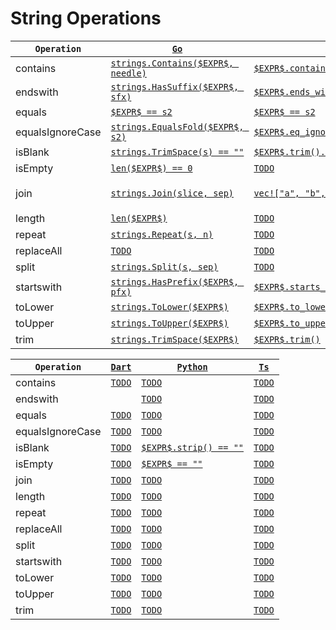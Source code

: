 # String Operations

|`Operation`|[`Go`](https://go.dev/)|[`Rust`](https://www.rust-lang.org/)|[`Java`](https://docs.oracle.com/javase/8/docs/technotes/guides/language/)|[`Kotlin`](https://kotlinlang.org/)|
|---|---|---|---|---|
|contains|[`strings.Contains($EXPR$, needle)`](https://pkg.go.dev/strings#Contains)|[`$EXPR$.contains(needle)`](https://doc.rust-lang.org/std/primitive.str.html#method.contains)|[`TODO`](https://docs.oracle.com/en/java/javase/11/docs/api/java.base/java/lang/String.html#contains(java.lang.CharSequence))|[`TODO`](TODO)|
|endswith|[`strings.HasSuffix($EXPR$, sfx)`](https://pkg.go.dev/strings#HasSuffix)|[`$EXPR$.ends_with(sfx)`](https://doc.rust-lang.org/std/primitive.str.html#method.ends_with)|[`$EXPR$.endsWith(sfx)`](https://docs.oracle.com/en/java/javase/11/docs/api/java.base/java/lang/String.html#endsWith(java.lang.String))|[`TODO`](TODO)|
|equals|[`$EXPR$ == s2`](https://go.dev/ref/spec#Comparison_operators)|[`$EXPR$ == s2`](https://doc.rust-lang.org/std/cmp/trait.PartialEq.html#tymethod.eq)|[`$EXPR$.equals(s2)`](https://docs.oracle.com/en/java/javase/11/docs/api/java.base/java/lang/String.html#equals(java.lang.Object))|[`TODO`](TODO)|
|equalsIgnoreCase|[`strings.EqualsFold($EXPR$, s2)`](https://pkg.go.dev/strings#EqualFold)|[`$EXPR$.eq_ignore_ascii_case(&s2)`](https://doc.rust-lang.org/std/primitive.str.html#method.eq_ignore_ascii_case)|[`TODO`](https://docs.oracle.com/en/java/javase/11/docs/api/java.base/java/lang/String.html#equalsIgnoreCase(java.lang.String))|[`TODO`](TODO)|
|isBlank|[`strings.TrimSpace(s) == ""`](https://pkg.go.dev/strings#TrimSpace)|[`$EXPR$.trim().is_empty()`](TODO)|[`TODO`](https://docs.oracle.com/en/java/javase/11/docs/api/java.base/java/lang/String.html#isBlank())|[`TODO`](TODO)|
|isEmpty|[`len($EXPR$) == 0`](https://pkg.go.dev/builtin#len)|[`TODO`](https://doc.rust-lang.org/std/primitive.str.html#method.is_empty)|[`$EXPR$.isEmpty`](https://docs.oracle.com/en/java/javase/17/docs/api/java.base/java/lang/String.html#isEmpty())|[`TODO`](TODO)|
|join|[`strings.Join(slice, sep)`](https://pkg.go.dev/strings#Join)|[`vec!["a", "b", "c"].join(sep);`](https://doc.rust-lang.org/std/primitive.slice.html#method.join)|[`String.join(" ", List.of("a", "b", "c"))`](https://docs.oracle.com/en/java/javase/17/docs/api/java.base/java/lang/String.html#join(java.lang.CharSequence,java.lang.Iterable))|[`TODO`](TODO)|
|length|[`len($EXPR$)`](https://pkg.go.dev/builtin#len)|[`TODO`](https://doc.rust-lang.org/std/primitive.str.html#method.len)|[`TODO`](https://docs.oracle.com/en/java/javase/11/docs/api/java.base/java/lang/String.html#length())|[`TODO`](TODO)|
|repeat|[`strings.Repeat(s, n)`](https://pkg.go.dev/strings#Repeat)|[`TODO`](https://doc.rust-lang.org/std/primitive.str.html#method.repeat)|[`TODO`](https://docs.oracle.com/en/java/javase/11/docs/api/java.base/java/lang/String.html#repeat(int))|[`TODO`](TODO)|
|replaceAll|[`TODO`](TODO)|[`TODO`](https://doc.rust-lang.org/std/primitive.str.html#method.replace)|[`TODO`](TODO)|[`TODO`](TODO)|
|split|[`strings.Split(s, sep)`](https://pkg.go.dev/strings#Split)|[`TODO`](https://doc.rust-lang.org/std/primitive.str.html#method.split)|[`TODO`](https://docs.oracle.com/en/java/javase/11/docs/api/java.base/java/lang/String.html#split(java.lang.String))|[`TODO`](TODO)|
|startswith|[`strings.HasPrefix($EXPR$, pfx)`](https://pkg.go.dev/strings#HasPrefix)|[`$EXPR$.starts_with(pfx)`](https://doc.rust-lang.org/std/primitive.str.html#method.starts_with)|[`TODO`](https://docs.oracle.com/en/java/javase/11/docs/api/java.base/java/lang/String.html#startsWith(java.lang.String))|[`TODO`](TODO)|
|toLower|[`strings.ToLower($EXPR$)`](https://pkg.go.dev/strings#ToLower)|[`$EXPR$.to_lowercase()`](https://doc.rust-lang.org/std/primitive.str.html#method.to_lowercase)|[`TODO`](https://docs.oracle.com/en/java/javase/11/docs/api/java.base/java/lang/String.html#toLowerCase())|[`TODO`](TODO)|
|toUpper|[`strings.ToUpper($EXPR$)`](https://pkg.go.dev/strings#ToUpper)|[`$EXPR$.to_uppercase()`](https://doc.rust-lang.org/std/primitive.str.html#method.to_uppercase)|[`TODO`](https://docs.oracle.com/en/java/javase/11/docs/api/java.base/java/lang/String.html#toUpperCase())|[`TODO`](TODO)|
|trim|[`strings.TrimSpace($EXPR$)`](https://pkg.go.dev/strings#TrimSpace)|[`$EXPR$.trim()`](https://doc.rust-lang.org/std/primitive.str.html#method.trim)|[`TODO`](https://docs.oracle.com/en/java/javase/11/docs/api/java.base/java/lang/String.html#trim())|[`TODO`](TODO)|


|`Operation`|[`Dart`](https://dart.dev/)|[`Python`](https://www.python.org/)|[`Ts`](https://www.typescriptlang.org/)|
|---|---|---|---|
|contains|[`TODO`](TODO)|[`TODO`](TODO)|[`TODO`](TODO)|
|endswith||[`TODO`](TODO)|[`TODO`](TODO)|
|equals|[`TODO`](TODO)|[`TODO`](TODO)|[`TODO`](TODO)|
|equalsIgnoreCase|[`TODO`](TODO)|[`TODO`](TODO)|[`TODO`](TODO)|
|isBlank|[`TODO`](TODO)|[`$EXPR$.strip() == ""`](https://docs.python.org/3/library/stdtypes.html#str.strip)|[`TODO`](TODO)|
|isEmpty|[`TODO`](TODO)|[`$EXPR$ == ""`](https://docs.python.org/3/library/stdtypes.html#comparisons)|[`TODO`](TODO)|
|join|[`TODO`](TODO)|[`TODO`](https://docs.python.org/3/library/stdtypes.html#str.join)|[`TODO`](TODO)|
|length|[`TODO`](TODO)|[`TODO`](TODO)|[`TODO`](TODO)|
|repeat|[`TODO`](TODO)|[`TODO`](TODO)|[`TODO`](TODO)|
|replaceAll|[`TODO`](TODO)|[`TODO`](TODO)|[`TODO`](TODO)|
|split|[`TODO`](TODO)|[`TODO`](TODO)|[`TODO`](TODO)|
|startswith|[`TODO`](TODO)|[`TODO`](TODO)|[`TODO`](TODO)|
|toLower|[`TODO`](TODO)|[`TODO`](TODO)|[`TODO`](TODO)|
|toUpper|[`TODO`](TODO)|[`TODO`](TODO)|[`TODO`](TODO)|
|trim|[`TODO`](TODO)|[`TODO`](TODO)|[`TODO`](TODO)|


